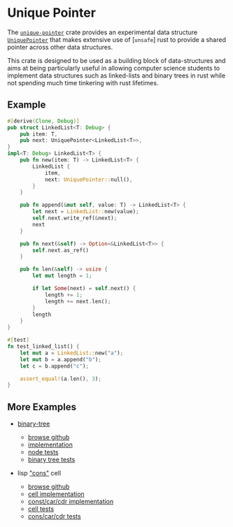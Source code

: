 # Unique Pointer

The [`unique-pointer`](https://crates.io/crates/unique-pointer) crate provides an experimental data structure
[`UniquePointer`](https://docs.rs/unique-pointer/0.1.0/unique_pointer/unique_pointer/struct.UniquePointer.html) that makes extensive use of [`unsafe`] rust to
provide a shared pointer across other data structures.

This crate is designed to be used as a building block of
data-structures and aims at being particularly useful in allowing
computer science students to implement data structures such as
linked-lists and binary trees in rust while not spending much time
tinkering with rust lifetimes.


## Example

```rust
#[derive(Clone, Debug)]
pub struct LinkedList<T: Debug> {
    pub item: T,
    pub next: UniquePointer<LinkedList<T>>,
}
impl<T: Debug> LinkedList<T> {
    pub fn new(item: T) -> LinkedList<T> {
        LinkedList {
            item,
            next: UniquePointer::null(),
        }
    }

    pub fn append(&mut self, value: T) -> LinkedList<T> {
        let next = LinkedList::new(value);
        self.next.write_ref(&next);
        next
    }

    pub fn next(&self) -> Option<&LinkedList<T>> {
        self.next.as_ref()
    }

    pub fn len(&self) -> usize {
        let mut length = 1;

        if let Some(next) = self.next() {
            length += 1;
            length += next.len();
        }
        length
    }
}

#[test]
fn test_linked_list() {
    let mut a = LinkedList::new("a");
    let mut b = a.append("b");
    let c = b.append("c");

    assert_equal!(a.len(), 3);
}
```





## More Examples

- [binary-tree](https://en.wikipedia.org/wiki/Binary_tree)
  - [browse github](https://github.com/gabrielfalcao/unique-pointer/tree/4e4e33131bc973ee283742b71f0da6e780773ad1/examples/binary-tree)
  - [implementation](https://github.com/gabrielfalcao/unique-pointer/tree/4e4e33131bc973ee283742b71f0da6e780773ad1/examples/binary-tree/src/node.rs)
  - [node tests](https://github.com/gabrielfalcao/unique-pointer/tree/4e4e33131bc973ee283742b71f0da6e780773ad1/examples/binary-tree/tests/test_node.rs)
  - [binary tree tests](https://github.com/gabrielfalcao/unique-pointer/tree/4e4e33131bc973ee283742b71f0da6e780773ad1/examples/binary-tree/tests/test_binary_tree.rs)

- lisp ["cons"](https://en.wikipedia.org/wiki/Cons) cell
  - [browse github](https://github.com/gabrielfalcao/unique-pointer/tree/4e4e33131bc973ee283742b71f0da6e780773ad1/examples/lisp-cons-cell)
  - [cell implementation](https://github.com/gabrielfalcao/unique-pointer/tree/4e4e33131bc973ee283742b71f0da6e780773ad1/examples/lisp-cons-cell/src/cell.rs)
  - [const/car/cdr implementation](https://github.com/gabrielfalcao/unique-pointer/tree/4e4e33131bc973ee283742b71f0da6e780773ad1/examples/lisp-cons-cell/src/cons.rs)
  - [cell tests](https://github.com/gabrielfalcao/unique-pointer/tree/4e4e33131bc973ee283742b71f0da6e780773ad1/examples/lisp-cons-cell/tests/test_cell.rs)
  - [cons/car/cdr tests](https://github.com/gabrielfalcao/unique-pointer/tree/4e4e33131bc973ee283742b71f0da6e780773ad1/examples/lisp-cons-cell/tests/test_cons.rs)
